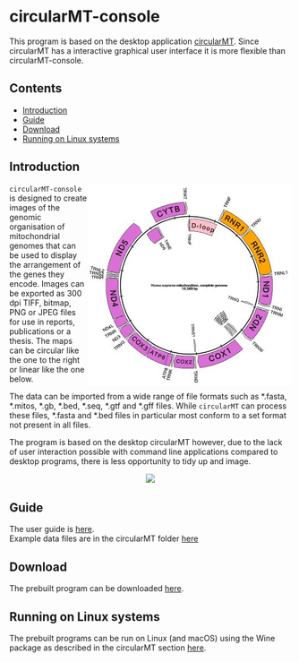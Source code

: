 # circularMT-console

This program is based on the desktop application [circularMT](https://github.com/msjimc/circularMT). Since circularMT has a interactive graphical user interface it is more flexible than circularMT-console. 

## Contents

- [Introduction](#Introduction)
- [Guide](#guide)
- [Download](#download)
- [Running on Linux systems](#running-on-linux-systems)

## Introduction

<img align="right" src="Guide/images/introCircular.jpg">

```circularMT-console``` is designed to create images of the genomic organisation of mitochondrial genomes that can be used to display the arrangement of the genes they encode. Images can be exported as 300 dpi TIFF, bitmap, PNG or JPEG files for use in reports, publications or a thesis. The maps can be circular like the one to the right or linear like the one below.

The data can be imported from a wide range of file formats such as *.fasta, *.mitos, *.gb, *.bed, *.seq, *.gtf and *.gff files. While ```circularMT``` can process these files, *.fasta and *.bed files in particular most conform to a set format not present in all files.

The program is based on the desktop circularMT however, due to the lack of user interaction possible with command line applications compared to desktop programs, there is less opportunity to tidy up and image.

<center><img src="Guide/images/introLineear.jpg"></center>

## Guide

The user guide is [here](Guide/README.md).  
Example data files are in the circularMT folder [here](../Example%20data/)

## Download

The prebuilt program can be downloaded [here](Program/README.md).

## Running on Linux systems

The prebuilt programs can be run on Linux (and macOS) using the Wine package as described in the circularMT section [here](../Linux_with_Wine/README.md).






